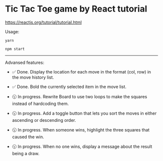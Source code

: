 # Tic Tac Toe game by React tutorial
https://reactjs.org/tutorial/tutorial.html

Usage:

`yarn`

`npm start`

---

Advansed features:

* :white_check_mark: Done. Display the location for each move in the format (col, row) in the move history list.

* :white_check_mark: Done. Bold the currently selected item in the move list.

* :clock1030: In progress. Rewrite Board to use two loops to make the squares instead of hardcoding them.

* :clock1030: In progress. Add a toggle button that lets you sort the moves in either ascending or descending order.

* :clock1030: In progress. When someone wins, highlight the three squares that caused the win.

* :clock1030: In progress. When no one wins, display a message about the result being a draw.
